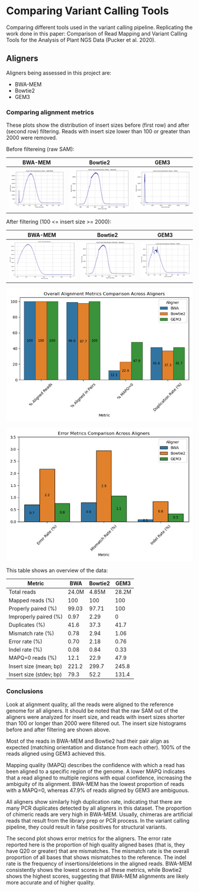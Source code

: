 # Comparing Variant Calling Tools
Comparing different tools used in the variant calling pipeline. Replicating the work done in this paper: Comparison of Read Mapping and Variant Calling Tools for the Analysis of Plant NGS Data (Pucker et al. 2020).

## Aligners
Aligners being assessed in this project are: 
* BWA-MEM
* Bowtie2
* GEM3

### Comparing alignment metrics

These plots show the distribution of insert sizes before (first row) and after (second row) filtering. Reads with insert size lower than 100 or greater than 2000 were removed.

Before filtereing (raw SAM):

| BWA-MEM | Bowtie2 | GEM3 |
|--------|---------|-------|
|![](plots/SRR3340911_bwa_insert_histogram.png) | ![](plots/SRR3340911_bowtie2_insert_histogram.png) | ![](plots/SRR3340911_gem3_insert_histogram.png) |

After filtering (100 <= insert size >= 2000):

| BWA-MEM | Bowtie2 | GEM3 |
|--------|---------|-------|
|![](plots/SRR3340911_bwa_insert_filtered_histogram.png) | ![](plots/SRR3340911_bowtie2_insert_filtered_histogram.png) | ![](plots/SRR3340911_gem3_insert_filtered_histogram.png) |

![This plot comapares various alignment metrics collected from picard and samtools.](plots/overall_alignment_metrics.png)

![This plot compares error rates between the aligners.](plots/alignment_error_metrics.png)

This table shows an overview of the data:

| Metric | BWA | Bowtie2 | GEM3 |
| ------ | --- | ------- | ----- |
| Total reads | 24.0M | 4.85M | 28.2M |
| Mapped reads (%) | 100 | 100 | 100 |
| Properly paired (%) | 99.03 | 97.71 | 100 |
| Improperly paired (%) | 0.97 | 2.29 | 0 |
| Duplicates (%) | 41.6 | 37.3 | 41.7 |
| Mismatch rate (%) | 0.78 | 2.94 | 1.06 | 
| Error rate (%) | 0.70 | 2.18 | 0.76 |
| Indel rate (%) | 0.08 | 0.84 | 0.33 |
| MAPQ=0 reads (%) | 12.1 | 22.9 | 47.9 |
| Insert size (mean; bp) | 221.2 | 299.7 | 245.8 |
| Insert size (stdev; bp) | 79.3 | 52.2 | 131.4 |


### Conclusions

Look at alignment quality, all the reads were aligned to the reference genome for all aligners. It should be noted that the raw SAM out of the aligners were analyzed for insert size, and reads with insert sizes shorter than 100 or longer than 2000 were filtered out. The insert size histograms before and after filtering are shown above.

Most of the reads in BWA-MEM and Bowtie2 had their pair align as expected (matching orientation and distance from each other). 100% of the reads aligned using GEM3 achieved this. 

Mapping quality (MAPQ) describes the confidence with which a read has been aligned to a specific region of the genome. A lower MAPQ indicates that a read aligned to multiple regions with equal confidence, increasing the ambiguity of its alignment. BWA-MEM has the lowest proportion of reads with a MAPQ=0, whereas 47.9% of reads aligned by GEM3 are ambiguous. 

All aligners show similarly high duplication rate, indicating that there are many PCR duplicates detected by all aligners in this dataset. The proportion of chimeric reads are very high in BWA-MEM. Usually, chimeras are artificial reads that result from the library prep or PCR process. In the variant calling pipeline, they could result in false positives for structural variants.

The second plot shows error metrics for the aligners. The error rate reported here is the proportion of high quality aligned bases (that is, they have Q20 or greater) that are mismatches. The mismatch rate is the overall proportion of all bases that shows mismatches to the reference. The indel rate is the frequency of insertions/deletions in the aligned reads. BWA-MEM consistently shows the lowest scores in all these metrics, while Bowtie2 shows the highest scores, suggesting that BWA-MEM alignments are likely more accurate and of higher quality. 